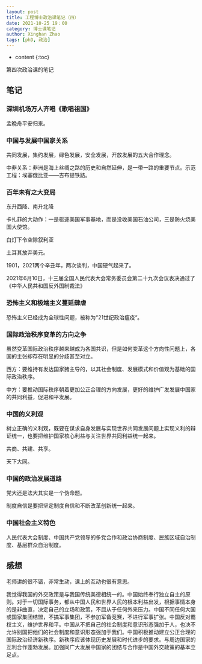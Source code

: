 ```yaml
---
layout: post
title: 工程博士政治课笔记（四）
date: 2021-10-25 19：00
category: 博士课笔记
author: Xinghan Zhao
tags: [phD, 政治]
---
```


* content
{:toc}

第四次政治课的笔记





## 笔记

### 深圳机场万人齐唱《歌唱祖国》

孟晚舟平安归来。

### 中国与发展中国家关系

共同发展，集约发展，绿色发展，安全发展，开放发展的五大合作理念。

中非关系：非洲是海上丝绸之路的历史和自然延伸，是一带一路的重要节点。示范工程：埃塞俄比亚——吉布提铁路。

### 百年未有之大变局

东升西降、南升北降

卡扎菲的大动作：一是驱逐美国军事基地，而是没收美国石油公司，三是防火烧美国大使馆。

白灯下令空隙叙利亚

土耳其放弃美元。

1901，2021两个辛丑年，两次谈判，中国硬气起来了。

2021年6月10日，十三届全国人民代表大会常务委员会第二十九次会议表决通过了《中华人民共和国反外国制裁法》

### 恐怖主义和极端主义蔓延肆虐

恐怖主义已经成为全球性问题，被称为“21世纪政治瘟疫“。

### 国际政治秩序变革的方向之争

虽然变革国际政治秩序越来越成为各国共识，但是如何变革这个方向性问题上，各国的主张却存在明显的分歧甚至对立。

西方：要维持有发达国家猪主导的，以其社会制度、发展模式和价值观为基础的国际政治秩序。

中方：要推动国际秩序朝着更加公正合理的方向发展，更好的维护广发发展中国家的共同利益，促进和平发展。

### 中国的义利观

树立正确的义利观，既要在谋求自身发展与实现世界共同发展问题上实现义利的辩证统一，也要把维护国家核心利益与关注世界共同利益统一起来。

共商、共建、共享。

天下大同。

### 中国的政治发展道路

党大还是法大其实是一个伪命题。

制度自信是要把坚定制度自信和不断改革创新统一起来。

### 中国社会主义特色

人民代表大会制度、中国共产党领导的多党合作和政治协商制度、民族区域自治制度、基层群众自治制度。

## 感想

老师讲的很不错，非常生动，课上的互动也很有意思。

我觉得我国的外交政策是与我国传统美德相统一的。中国始终奉行独立自主的原则。对于一切国际事务，都从中国人民和世界人民的根本利益出发，根据事情本身的是非曲直，决定自己的立场和政策，不屈从于任何外来压力。中国不同任何大国或国家集团结盟，不搞军事集团，不参加军备竞赛，不进行军事扩张。中国反对霸权主义，维护世界和平。中国从不把自己的社会制度和意识形态强加于人，也决不允许别国把他们的社会制度和意识形态强加于我们。中国积极推动建立公正合理的国际政治经济新秩序。新秩序应该体现历史发展和时代进步的要求。与周边国家的互利合作蓬勃发展。加强同广大发展中国家的团结与合作是中国外交政策的基本立足点。


